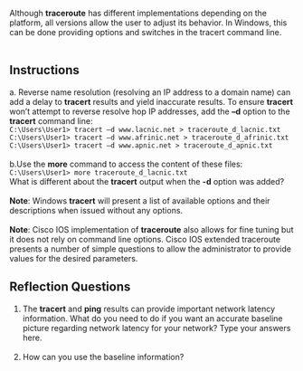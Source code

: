 Although **traceroute** has different implementations depending on the platform, all versions allow the user to adjust its behavior. In Windows, this can be done providing options and switches in the tracert command line.<br><br>
## Instructions
a. Reverse name resolution (resolving an IP address to a domain name) can add a delay to **tracert** results and yield inaccurate results. To ensure **tracert** won’t attempt to reverse resolve hop IP addresses, add the **–d** option to the **tracert** command line:<br>
`C:\Users\User1> tracert –d www.lacnic.net > traceroute_d_lacnic.txt`<br>
`C:\Users\User1> tracert –d www.afrinic.net > traceroute_d_afrinic.txt`<br>
`C:\Users\User1> tracert –d www.apnic.net > traceroute_d_apnic.txt`<br><br>
b.Use the **more** command to access the content of these files:<br>
`C:\Users\User1> more traceroute_d_lacnic.txt`<br>
What is different about the **tracert** output when the **-d** option was added?<br><br>
**Note**: Windows **tracert** will present a list of available options and their descriptions when issued without any options.<br><br>
**Note**: Cisco IOS implementation of **traceroute** also allows for fine tuning but it does not rely on command line options. Cisco IOS extended traceroute presents a number of simple questions to allow the administrator to provide values for the desired parameters.

## Reflection Questions
1. The **tracert** and **ping** results can provide important network latency information. What do you need to do if you want an accurate baseline picture regarding network latency for your network? Type your answers here.<br><br>
2. How can you use the baseline information? 
